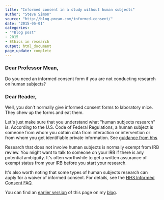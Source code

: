 ```yaml
---
title: "Informed consent in a study without human subjects"
author: "Steve Simon"
source: "http://blog.pmean.com/informed-consent/"
date: "2015-06-01"
categories: 
- "*Blog post"
- 2015
- Ethics in research
output: html_document
page_update: complete
---
```


### Dear Professor Mean,

Do you need an informed consent form if you are not conducting research on human subjects?

<!---More--->

### Dear Reader,

Well, you don't normally give informed consent forms to laboratory mice. They chew up the forms and eat them.

Let's just make sure that you understand what "human subjects research" is. According to the U.S. Code of Federal Regulations, a human subject is someone from whom you obtain data from interaction or intervention or from whom you get identifiable private information. See [guidance from hhs][hhs1].

Research that does not involve human subjects is normally exempt from IRB review. You might want to talk to someone on your IRB if there is any potential ambiguity. It's often worthwhile to get a written assurance of exempt status from your IRB before you start your research.

It's also worth noting that some types of human subjects research can apply for a waiver of informed consent. For details, see the [HHS Informed Consent FAQ][hhs2].

You can find an [earlier version][sim1] of this page on my [blog][sim2].

[sim1]: http://blog.pmean.com/informed-consent/
[sim2]: http://blog.pmean.com

[hhs1]: https://www.hhs.gov/ohrp/regulations-and-policy/regulations/45-cfr-46/revised-common-rule-regulatory-text/index.html#46.102
[hhs2]: http://www.hhs.gov/ohrp/policy/faq/informed-consent/what-is-a-waiver-or-alteration-of-informed-consent.html
